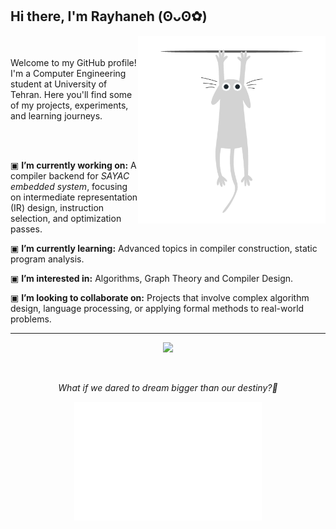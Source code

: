 ## Hi there, I'm Rayhaneh (⁠ʘ⁠ᴗ⁠ʘ⁠✿⁠)

<img src="cat escape.gif" alt="Top Right GIF" width="300" align="right"/>
<br><br>
Welcome to my GitHub profile! I'm a Computer Engineering student at University of Tehran.  
Here you'll find some of my projects, experiments, and learning journeys.

<br><br>

▣ **I’m currently working on:** A compiler backend for *SAYAC embedded system*, focusing on intermediate representation (IR) design, instruction selection, and optimization passes.

▣ **I’m currently learning:** Advanced topics in compiler construction, static program analysis.

▣ **I’m interested in:** Algorithms, Graph Theory and Compiler Design.

▣ **I’m looking to collaborate on:** Projects that involve complex algorithm design, language processing, or applying formal methods to real-world problems.


----------------------------------
<p align="center">
  <a href="https://skillicons.dev">
    <img src="https://skillicons.dev/icons?i=java,c,cpp,js,html,css,py,r,arduino,linux,git,github" width="350"/>
  </a>
</p>
</br>
<p align="center">
  <em> What if we dared to dream bigger than our destiny?<em>🎈
</p>

<p align="center">
  <img src="White Cat Peeping.gif" alt="Bottom Center GIF" width="300"/>
</p>


